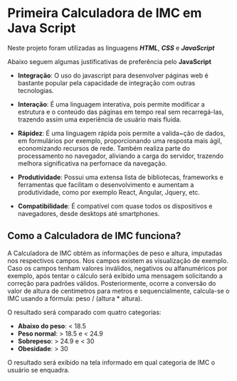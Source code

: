 # Primeira Calculadora de IMC em Java Script

Neste projeto foram utilizadas as linguagens **_HTML_**, **_CSS_** e **_JavaScript_**

Abaixo seguem algumas justificativas de preferência pelo **JavaScript**

- **Integração**: O uso do javascript para desenvolver páginas web é bastante popular pela capacidade de integração com outras tecnologias. 

- **Interação**: É uma linguagem interativa, pois permite modificar a estrutura e o conteúdo das páginas em tempo real sem recarregá-las, trazendo assim uma experiência de usuário mais fluida.

- **Rápidez**: É uma linguagem rápida pois permite a valida~ção de dados, em formulários por exemplo, proporcionando uma resposta mais ágil, economizando recursos de rede. Também realiza parte do processamento no navegador, aliviando a carga do servidor, trazendo melhora significativa na perfornace da navegação.

- **Produtividade**: Possui uma extensa lista de bibliotecas, frameworks e ferramentas que facilitam o desenvolvimento e aumentam a produtividade, como por exemplo React, Angular, Jquery, etc.

- **Compatibilidade**: É compatível com quase todos os dispositivos e navegadores, desde desktops até smartphones.

## Como a Calculadora de IMC funciona?

A Calculadora de IMC obtém as informações de peso e altura, imputadas nos respectivos campos. Nos campos existem as visualização de exemplo. Caso os campos tenham valores inválidos, negativos ou alfanuméricos por exemplo, após tentar o cálculo será exibido uma mensagem solicitando a correção para padrões válidos. Posteriormente, ocorre a conversão do valor de altura de centimetros para metros e sequencialmente, calcula-se o IMC usando a fórmula: peso / (altura * altura). 

O resultado será comparado com quatro categorias:

- **Abaixo do peso**: < 18.5
- **Peso normal**: > 18.5 e < 24.9
- **Sobrepeso**: > 24.9 e < 30
- **Obesidade**: > 30

O resultado será exibido na tela informado em qual categoria de IMC o usuário se enquadra.




